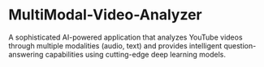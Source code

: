 # MultiModal-Video-Analyzer
A sophisticated AI-powered application that analyzes YouTube videos through multiple modalities (audio, text) and provides intelligent question-answering capabilities using cutting-edge deep learning models.
